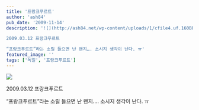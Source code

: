 ```yaml
---
title: '프랑크푸르트'
author: 'ash84'
pub_date: '2009-11-14'
description: '![](http://ash84.net/wp-content/uploads/1/cfile4.uf.160BF2054AFE095D4B63D5.JPG)

2009.03.12 프랑크푸르트

“프랑크푸르트”라는 소릴 들으면 난 왠지…. 소시지 생각이 난다. ㅠ'
featured_image: ''
tags: ['독일', '프랑크푸르트']
---
```



![](http://ash84.net/wp-content/uploads/1/cfile4.uf.160BF2054AFE095D4B63D5.JPG)

2009.03.12 프랑크푸르트

“프랑크푸르트”라는 소릴 들으면 난 왠지…. 소시지 생각이 난다. ㅠ



